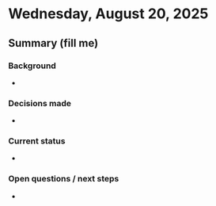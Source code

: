 # Wednesday, August 20, 2025

## Summary (fill me)
### Background
- 

### Decisions made
- 

### Current status
- 

### Open questions / next steps
- 

